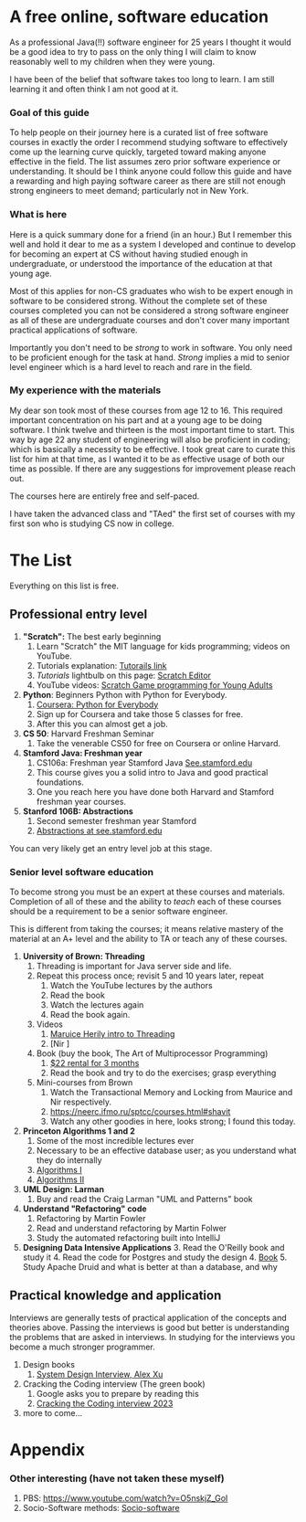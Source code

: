 # A free online, software education

As a professional Java(!!) software engineer for 25 years
I thought it would be a good idea to try to pass on
the only thing I will claim to know reasonably well 
to my children when they were young.

I have been of the belief that software takes too long to learn.
I am still learning it and often think I am not good at it.

### Goal of this guide

To help people on their journey here is a curated list of free software
courses in exactly the order I recommend studying software to effectively come up
the learning curve quickly, targeted toward making anyone effective in the field.
The list assumes zero prior software experience or understanding.  It should be
I think anyone could follow this guide and have a rewarding and high
paying software career as there are still not enough strong engineers
to meet demand; particularly not in New York.

### What is here

Here is a quick summary done for a friend (in an hour.)
But I remember this well and hold it dear to me as a system
I developed and continue to develop for becoming an expert
at CS without having studied enough in undergraduate, or
understood the importance of the education at that young age.

Most of this 
applies for non-CS graduates who wish to be expert
enough in software to be considered strong.  Without
the complete set of these courses completed you can not
be considered a strong software engineer as all of 
these are undergraduate courses and don't cover 
many important practical applications of software.

Importantly you don't need to be *strong* to work in software.
You only need to be proficient enough for the task at hand.
*Strong* implies a mid to senior level engineer which is
a hard level to reach and rare in the field.

### My experience with the materials

My dear son took most of these courses from age 12 to 16.
This required important concentration on his part and
at a young age to be doing software.  I think twelve
and thirteen is the most important time to start.  This way
by age 22 any student of engineering will also be proficient
in coding; which is basically a necessity to be effective.
I took great care to curate this list for him at that time,
as I wanted it to be as effective usage of both our time as possible.
If there are any suggestions for improvement please reach out.

The courses here are entirely free and self-paced.

I have taken the advanced class and "TAed" the first 
set of courses with my first son who is studying CS now
in college.

# The List

Everything on this list is free.

## Professional entry level

1. **"Scratch":**  The best early beginning
   1.  Learn "Scratch" the MIT language for kids programming; videos on YouTube.
   1.  Tutorials explanation:  [Tutorails link](https://sip.scratch.mit.edu/tutorials/)
   1.  *Tutorials* lightbulb on this page:  [Scratch Editor](https://scratch.mit.edu/projects/editor/?tutorial=getStarted)
   2. YouTube videos:  [Scratch Game programming for Young Adults](https://www.youtube.com/playlist?list=PL0-84-yl1fUlLJvyC1s5L8rs5ECn3lPx4)
1. **Python**:  Beginners Python with Python for Everybody.
   1. [Coursera: Python for Everybody](https://www.coursera.org/specializations/python)
   1. Sign up for Coursera and take those 5 classes for free.
   1. After this you can almost get a job.
1. **CS 50**:  Harvard Freshman Seminar
   1. Take the venerable CS50 for free on Coursera or online Harvard.
1. **Stamford Java:  Freshman year**
   1. CS106a: Freshman year Stamford Java [See.stamford.edu](https://see.stanford.edu/Course/CS106A)
   1. This course gives you a solid intro to Java and good practical foundations.
   1. One you reach here you have done both Harvard and Stamford freshman year courses.
1. **Stanford 106B:  Abstractions**
   1. Second semester freshman year Stamford
   1. [Abstractions at see.stamford.edu](https://see.stanford.edu/Course/CS106B)

You can very likely get an entry level job at this stage.

### Senior level software education

To become strong you must be an expert at these courses 
and materials.  Completion of all of these and
the ability to *teach* each of these courses should
be a requirement to be a senior software engineer.

This is different from taking the courses; it means
relative mastery of the material at an A+ level and
the ability to TA or teach any of these courses.

1. **University of Brown: Threading**
   1. Threading is important for Java server side and life.
   1. Repeat this process once; revisit 5 and 10 years later, repeat
      1. Watch the YouTube lectures by the authors
      1. Read the book
      1. Watch the lectures again
      1. Read the book again.
   1. Videos
      1. [Maruice Herily intro to Threading](https://www.youtube.com/watch?v=ZkUrl8BZHjk)
      1. [Nir ]
   1. Book (buy the book, The Art of Multiprocessor Programming)
      1.  [$22 rental for 3 months](https://www.amazon.com/Art-Multiprocessor-Programming-Maurice-Herlihy-ebook/dp/B08HQ7XNLD) 
      1. Read the book and try to do the exercises; grasp everything
   1. Mini-courses from Brown
      1. Watch the Transactional Memory and Locking from Maurice and Nir respectively.
      1. https://neerc.ifmo.ru/sptcc/courses.html#shavit
      2. Watch any other goodies in here, looks strong; I found this today.
1. **Princeton Algorithms 1 and 2**
   1.  Some of the most incredible lectures ever
   1.  Necessary to be an effective database user; as you understand what they do internally
   1.  [Algorithms I](https://www.coursera.org/learn/algorithms-part1)
   1.  [Algorithms II](https://www.coursera.org/learn/algorithms-part2)
1. **UML Design: Larman**
   1. Buy and read the Craig Larman "UML and Patterns" book 
2. **Understand "Refactoring" code**
   1. Refactoring by Martin Fowler
   1. Read and understand refactoring by Martin Folwer
   1. Study the automated refactoring built into IntelliJ
2. **Designing Data Intensive Applications**
   3. Read the O'Reilly book and study it
   4. Read the code for Postgres and study the design
   4. [Book](https://www.oreilly.com/library/view/designing-data-intensive-applications/9781491903063/)
   5. Study Apache Druid and what is better at than a database, and why

## Practical knowledge and application

Interviews are generally tests of practical application of
the concepts and theories above.  Passing the interviews
is good but better is understanding the problems that
are asked in interviews.  In studying for the interviews
you become a much stronger programmer.  

1. Design books
   1. [System Design Interview, Alex Xu](https://www.amazon.com/System-Design-Interview-insiders-Second/dp/B08CMF2CQF/ref=asc_df_B08CMF2CQF?tag=bngsmtphsnus-20&linkCode=df0&hvadid=80264466333902&hvnetw=s&hvqmt=e&hvbmt=be&hvdev=c&hvlocint=&hvlocphy=&hvtargid=pla-4583863992756982&psc=1) 
1. Cracking the Coding interview (The green book)
   1.  Google asks you to prepare by reading this
   2. [Cracking the Coding interview 2023](https://www.amazon.com/Cracking-Coding-Interview-Programming-Questions/dp/0984782850/ref=sr_1_1?crid=31B1QW754T1QF&keywords=cracking+the+coding+interview+2023&qid=1695002824&s=books&sprefix=cracking+the+%2Cstripbooks%2C120&sr=1-1)
1. more to come...

# Appendix

### Other interesting (have not taken these myself)

1.  PBS:  https://www.youtube.com/watch?v=O5nskjZ_GoI
2.  Socio-Software methods:  [Socio-software](https://www.amazon.com/Architecture-Modernization-Socio-technical-alignment-structure/dp/1633438155/ref=sr_1_30?crid=1NKB20LONGQ4Z&keywords=domain+driven+design&qid=1695003284&s=books&sprefix=domain+driven+%2Cstripbooks%2C600&sr=1-30)
